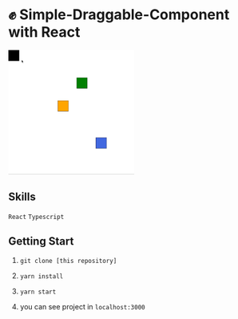 # ✊ Simple-Draggable-Component with React

<img width="50%" src="public/demo.gif" />

## Skills

`React` `Typescript`

## Getting Start

1. `git clone [this repository]`

2. `yarn install`

3. `yarn start`

4. you can see project in `localhost:3000`
